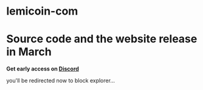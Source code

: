 # lemicoin-com

<meta http-equiv="refresh" content="5; url=https://explorer.lemicoin.com/" />

# Source code and the website release in March
<b>Get early access on [Discord](https://discord.lemicoin.com)</b>

you'll be redirected now to block explorer...